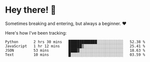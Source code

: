 # Hey there! 👋
Sometimes breaking and entering, but always a beginner. ❤️

Here's how I've been tracking:
<!--START_SECTION:waka-->

```text
Python       2 hrs 30 mins   █████████████░░░░░░░░░░░░   52.38 %
JavaScript   1 hr 12 mins    ██████▒░░░░░░░░░░░░░░░░░░   25.41 %
JSON         53 mins         ████▓░░░░░░░░░░░░░░░░░░░░   18.63 %
Text         10 mins         █░░░░░░░░░░░░░░░░░░░░░░░░   03.59 %
```

<!--END_SECTION:waka-->
